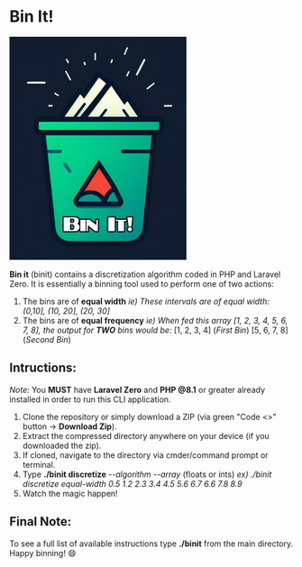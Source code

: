# Bin It!
![images/classic_nes_controller](/binit-logo.png)

**Bin it** (binit) contains a discretization algorithm coded in PHP and Laravel Zero.
It is essentially a binning tool used to perform one of two actions:

1) The bins are of **equal width**
    *ie) These intervals are of equal width: (0,10], (10, 20], (20, 30]*
2) The bins are of **equal frequency**
    *ie) When fed this array [1, 2, 3, 4, 5, 6, 7, 8], the output for **TWO** bins would be:*
        [1, 2, 3, 4] (*First Bin*)
        [5, 6, 7, 8] (*Second Bin*)

## Intructions:
*Note:* You **MUST** have **Laravel Zero** and **PHP @8.1** or greater already installed in order to run this CLI application.

1. Clone the repository or simply download a ZIP (via green "Code <>" button -> **Download Zip**).
2. Extract the compressed directory anywhere on your device (if you downloaded the zip).
3. If cloned, navigate to the directory via cmder/command prompt or terminal.
4. Type **./binit discretize** *--algorithm --array* (floats or ints)
    *ex) ./binit discretize equal-width 0.5 1.2 2.3 3.4 4.5 5.6 6.7 6.6 7.8 8.9*
5. Watch the magic happen!

## Final Note:
To see a full list of available instructions type **./binit** from the main directory.
Happy binning! 😄
